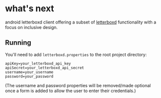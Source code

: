 # what's next

android letterboxd client offering a subset of [letterboxd](https://letterboxd.com) functionality with a focus on inclusive design.

## Running

You'll need to add `letterboxd.properties` to the root project directory:

```
apiKey=your_letterboxd_api_key
apiSecret=your_letterboxd_api_secret
username=your_username
password=your_password
```

(The username and password properties will be removed/made optional once a form is added to allow the user to enter their credentials.)
